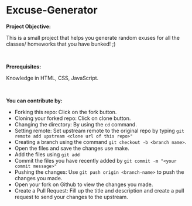 # Excuse-Generator

**Project Objective:** 


This is a small project that helps you generate random exuses for all the classes/ homeworks that you have bunked! ;)




</br>

**Prerequisites:** 


Knowledge in HTML, CSS, JavaScript.





</br>

**You can contribute by:** 



  - Forking this repo: Click on the fork button.
  - Cloning your forked repo: Click on clone button.
  - Changing the directory: By using the ```cd``` command.
  - Setting remote: Set upstream remote to the original repo by typing ```git remote add upstream <clone url of this repo>"```
  - Creating a branch using the command ```git checkout -b <branch name>```.
  - Open the files and save the changes use make.
  - Add the files using ```git add```
  - Commit the files you have recently added by ```git commit -m "<your commit message>"```
  - Pushing the changes: Use ```git push origin <branch-name>``` to push the changes you made.
  - Open your fork on Github to view the changes you made.
  - Create a Pull Request: Fill up the title and description and create a pull request to send your changes to the upstream.



